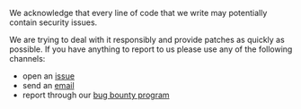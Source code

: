We acknowledge that every line of code that we write may potentially contain security issues.

We are trying to deal with it responsibly and provide patches as quickly as  possible. If you have anything to report to
us please use any of the following channels:

- open an [issue](../../issues)
- send an [email](mailto:tech-security@zalando.de)
- report through our [bug bounty program](https://hackerone.com/zalando)